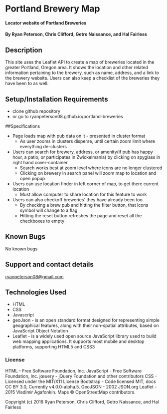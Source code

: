 # Portland Brewery Map

#### Locator website of Portland Breweries

#### By Ryan Peterson, Chris Clifford, Getro Naissance, and Hal Fairless

## Description

This site uses the Leaflet API to create a map of breweries located in the greater Portland, Oregon area. It shows the location and other related information pertaining to the brewery, such as name, address, and a link to the brewery website.  Users can also keep a checklist of the breweries they have been to as well.


## Setup/Installation Requirements

* clone github repository
* or go to ryanpeterson08.github.io/portland-breweries

##Specifications

* Page loads map with pub data on it - presented in cluster format
  * As user zooms in clusters disperse, until certain zoom limit where everything de-clusters
* Users can search for brewery, address, or amenity(if pub has happy hour, a patio, or participates in Zwickelmania) by clicking on spyglass in right hand cover-container  
  * Search works best at zoom level where icons are no longer clustered
  * Clicking on brewery in search panel will zoom map to location and open popup
* Users can use location finder in left corner of map, to get there current location
  * Must allow computer to share location for this feature to work
* Users can also checkoff breweries' they have already been too.
  * By checking a brew pub and hitting the filter button, that icons symbol will change to a flag
  * Hitting the reset button refreshes the page and reset all the checkboxes to empty

## Known Bugs

No known bugs

## Support and contact details

ryanpeterson08@gmail.com

## Technologies Used

* HTML
* CSS
* Javascript
* geoJson - is an open standard format designed for representing simple geographical features, along with their non-spatial attributes, based on JavaScript Object Notation
* Leaflet - is a widely used open source JavaScript library used to build web mapping applications. It supports most mobile and desktop platforms, supporting HTML5 and CSS3

### License

HTML - Free Software Foundation, Inc. JavaScript - Free Software Foundation, Inc. jœuery - jQuery Foundation and other contributors CSS - Licensed under the MIT/X11 License Bootstrap - Code licensed MIT, docs CC BY 3.0, Currently v4.0.0-alpha.5. GeoJSON - 2002 JSON.org Leaflet - 2015 Vladimir Agafonkin. Maps © OpenStreetMap contributors.

Copyright (c) 2016 Ryan Peterson, Chris Clifford, Getro Naissance, and Hal Fairless
